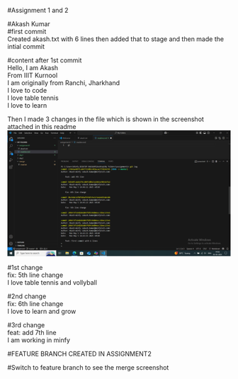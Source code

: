 #Assignment 1 and 2 <br>


#Akash Kumar <br>
#first commit <br>
Created akash.txt with 6 lines then added that to stage and then made the intial commit <br>

#content after 1st commit <br>
Hello, I am Akash <br>
From IIIT Kurnool <br>
I am originally from Ranchi, Jharkhand <br>
I love to code <br>
I love table tennis <br>
I love to learn <br>


Then I made 3 changes in the file which is shown in the screenshot attached in this readme <br>
![git log output](Screenshot.png)

#1st change <br>
fix: 5th line change <br>
I love table tennis and vollyball <br>

#2nd change <br>
fix: 6th line change <br>
I love to learn and grow <br>

#3rd change <br>
feat: add 7th line <br>
I am working in minfy <br>

#FEATURE BRANCH CREATED IN ASSIGNMENT2 <br>

#Switch to feature branch to see the merge screenshot
